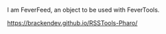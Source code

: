 I am FeverFeed, an object to be used with FeverTools.

<https://brackendev.github.io/RSSTools-Pharo/>